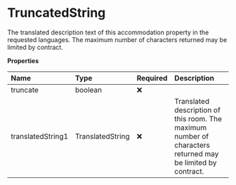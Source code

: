# TruncatedString

The translated description text of this accommodation property in the requested languages. The maximum number of characters returned may be limited by contract.

**Properties**

| Name              | Type             | Required | Description                                                                                                |
| :---------------- | :--------------- | :------- | :--------------------------------------------------------------------------------------------------------- |
| truncate          | boolean          | ❌       |                                                                                                            |
| translatedString1 | TranslatedString | ❌       | Translated description of this room. The maximum number of characters returned may be limited by contract. |

<!-- This file was generated by liblab | https://liblab.com/ -->
